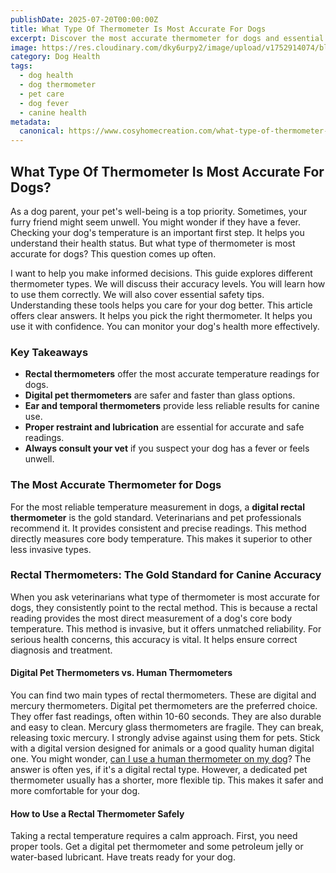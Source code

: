 ```yaml
---
publishDate: 2025-07-20T00:00:00Z
title: What Type Of Thermometer Is Most Accurate For Dogs
excerpt: Discover the most accurate thermometer for dogs and essential tips for taking your canine companion's temperature safely at home.
image: https://res.cloudinary.com/dky6urpy2/image/upload/v1752914074/blog_image_1752914074_zcjjuc.webp
category: Dog Health
tags:
  - dog health
  - dog thermometer
  - pet care
  - dog fever
  - canine health
metadata:
  canonical: https://www.cosyhomecreation.com/what-type-of-thermometer-is-most-accurate-for-dogs
---
```


## What Type Of Thermometer Is Most Accurate For Dogs?

As a dog parent, your pet's well-being is a top priority. Sometimes, your furry friend might seem unwell. You might wonder if they have a fever. Checking your dog's temperature is an important first step. It helps you understand their health status. But what type of thermometer is most accurate for dogs? This question comes up often.

I want to help you make informed decisions. This guide explores different thermometer types. We will discuss their accuracy levels. You will learn how to use them correctly. We will also cover essential safety tips. Understanding these tools helps you care for your dog better. This article offers clear answers. It helps you pick the right thermometer. It helps you use it with confidence. You can monitor your dog's health more effectively.

### Key Takeaways

*   **Rectal thermometers** offer the most accurate temperature readings for dogs.
*   **Digital pet thermometers** are safer and faster than glass options.
*   **Ear and temporal thermometers** provide less reliable results for canine use.
*   **Proper restraint and lubrication** are essential for accurate and safe readings.
*   **Always consult your vet** if you suspect your dog has a fever or feels unwell.

### The Most Accurate Thermometer for Dogs

For the most reliable temperature measurement in dogs, a **digital rectal thermometer** is the gold standard. Veterinarians and pet professionals recommend it. It provides consistent and precise readings. This method directly measures core body temperature. This makes it superior to other less invasive types.

### Rectal Thermometers: The Gold Standard for Canine Accuracy

When you ask veterinarians what type of thermometer is most accurate for dogs, they consistently point to the rectal method. This is because a rectal reading provides the most direct measurement of a dog's core body temperature. This method is invasive, but it offers unmatched reliability. For serious health concerns, this accuracy is vital. It helps ensure correct diagnosis and treatment.

#### Digital Pet Thermometers vs. Human Thermometers

You can find two main types of rectal thermometers. These are digital and mercury thermometers. Digital pet thermometers are the preferred choice. They offer fast readings, often within 10-60 seconds. They are also durable and easy to clean. Mercury glass thermometers are fragile. They can break, releasing toxic mercury. I strongly advise against using them for pets. Stick with a digital version designed for animals or a good quality human digital one. You might wonder, [can I use a human thermometer on my dog](https://www.cosyhomecreation.com/can-i-use-a-human-thermometer-on-my-dog)? The answer is often yes, if it's a digital rectal type. However, a dedicated pet thermometer usually has a shorter, more flexible tip. This makes it safer and more comfortable for your dog.

#### How to Use a Rectal Thermometer Safely

Taking a rectal temperature requires a calm approach. First, you need proper tools. Get a digital pet thermometer and some petroleum jelly or water-based lubricant. Have treats ready for your dog.